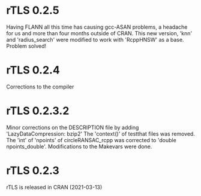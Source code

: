 # rTLS 0.2.5

Having FLANN all this time has causing gcc-ASAN problems, a headache for us and 
more than four months outside of CRAN. This new version, 'knn' and 'radius_search' 
were modified to work with 'RcppHNSW' as a base. Problem solved!

# rTLS 0.2.4

Corrections to the compiler

# rTLS 0.2.3.2

Minor corrections on the DESCRIPTION file by adding 'LazyDataCompression: bzip2'
The 'context()' of testthat files was removed.
The 'int' of 'npoints' of circleRANSAC_rcpp was corrected to 'double npoints_double'.
Modifications to the Makevars were done.


# rTLS 0.2.3

rTLS is released in CRAN (2021-03-13)



